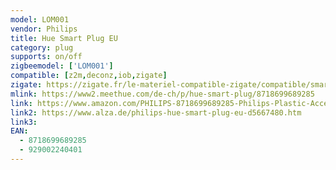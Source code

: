 ```yaml
---
model: LOM001
vendor: Philips
title: Hue Smart Plug EU
category: plug
supports: on/off
zigbeemodel: ['LOM001']
compatible: [z2m,deconz,iob,zigate]
zigate: https://zigate.fr/le-materiel-compatible-zigate/compatible/smartplughue
mlink: https://www2.meethue.com/de-ch/p/hue-smart-plug/8718699689285
link: https://www.amazon.com/PHILIPS-8718699689285-Philips-Plastic-Accessory/dp/B07SPY26D7
link2: https://www.alza.de/philips-hue-smart-plug-eu-d5667480.htm
link3: 
EAN: 
  - 8718699689285
  - 929002240401
---
```


